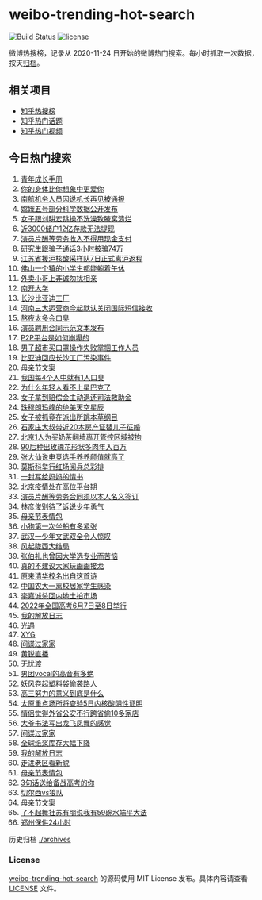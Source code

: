 # weibo-trending-hot-search

[![Build Status](https://github.com/justjavac/weibo-trending-hot-search/workflows/ci/badge.svg?branch=master)](https://github.com/justjavac/weibo-trending-hot-search/actions)
[![license](https://img.shields.io/github/license/justjavac/weibo-trending-hot-search)](https://github.com/justjavac/weibo-trending-hot-search/blob/master/LICENSE)

微博热搜榜，记录从 2020-11-24 日开始的微博热门搜索。每小时抓取一次数据，按天[归档](./archives)。

## 相关项目

- [知乎热搜榜](https://github.com/justjavac/zhihu-trending-top-search)
- [知乎热门话题](https://github.com/justjavac/zhihu-trending-hot-questions)
- [知乎热门视频](https://github.com/justjavac/zhihu-trending-hot-video)

## 今日热门搜索

<!-- BEGIN -->
<!-- 最后更新时间 Sun May 08 2022 06:16:25 GMT+0800 (China Standard Time) -->

1. [青年成长手册](https://s.weibo.com//weibo?q=%23%E9%9D%92%E5%B9%B4%E6%88%90%E9%95%BF%E6%89%8B%E5%86%8C%23&Refer=new_time)
1. [你的身体比你想象中更爱你](https://s.weibo.com//weibo?q=%23%E4%BD%A0%E7%9A%84%E8%BA%AB%E4%BD%93%E6%AF%94%E4%BD%A0%E6%83%B3%E8%B1%A1%E4%B8%AD%E6%9B%B4%E7%88%B1%E4%BD%A0%23&Refer=top)
1. [南航机务人员因说机长再见被通报](https://s.weibo.com//weibo?q=%23%E5%8D%97%E8%88%AA%E6%9C%BA%E5%8A%A1%E4%BA%BA%E5%91%98%E5%9B%A0%E8%AF%B4%E6%9C%BA%E9%95%BF%E5%86%8D%E8%A7%81%E8%A2%AB%E9%80%9A%E6%8A%A5%23&Refer=top)
1. [嫦娥五号部分科学数据公开发布](https://s.weibo.com//weibo?q=%23%E5%AB%A6%E5%A8%A5%E4%BA%94%E5%8F%B7%E9%83%A8%E5%88%86%E7%A7%91%E5%AD%A6%E6%95%B0%E6%8D%AE%E5%85%AC%E5%BC%80%E5%8F%91%E5%B8%83%23&Refer=top)
1. [女子跟刘畊宏跳操不洗澡致腋窝溃烂](https://s.weibo.com//weibo?q=%23%E5%A5%B3%E5%AD%90%E8%B7%9F%E5%88%98%E7%95%8A%E5%AE%8F%E8%B7%B3%E6%93%8D%E4%B8%8D%E6%B4%97%E6%BE%A1%E8%87%B4%E8%85%8B%E7%AA%9D%E6%BA%83%E7%83%82%23&Refer=top)
1. [近3000储户12亿存款无法提现](https://s.weibo.com//weibo?q=%23%E8%BF%913000%E5%82%A8%E6%88%B712%E4%BA%BF%E5%AD%98%E6%AC%BE%E6%97%A0%E6%B3%95%E6%8F%90%E7%8E%B0%23&Refer=top)
1. [演员片酬等劳务收入不得用现金支付](https://s.weibo.com//weibo?q=%23%E6%BC%94%E5%91%98%E7%89%87%E9%85%AC%E7%AD%89%E5%8A%B3%E5%8A%A1%E6%94%B6%E5%85%A5%E4%B8%8D%E5%BE%97%E7%94%A8%E7%8E%B0%E9%87%91%E6%94%AF%E4%BB%98%23&Refer=top)
1. [研究生跟骗子通话3小时被骗74万](https://s.weibo.com//weibo?q=%23%E7%A0%94%E7%A9%B6%E7%94%9F%E8%B7%9F%E9%AA%97%E5%AD%90%E9%80%9A%E8%AF%9D3%E5%B0%8F%E6%97%B6%E8%A2%AB%E9%AA%9774%E4%B8%87%23&Refer=top)
1. [江苏省援沪核酸采样队7日正式离沪返程](https://s.weibo.com//weibo?q=%23%E6%B1%9F%E8%8B%8F%E7%9C%81%E6%8F%B4%E6%B2%AA%E6%A0%B8%E9%85%B8%E9%87%87%E6%A0%B7%E9%98%9F7%E6%97%A5%E6%AD%A3%E5%BC%8F%E7%A6%BB%E6%B2%AA%E8%BF%94%E7%A8%8B%23&Refer=top)
1. [佛山一个镇的小学生都能躺着午休](https://s.weibo.com//weibo?q=%23%E4%BD%9B%E5%B1%B1%E4%B8%80%E4%B8%AA%E9%95%87%E7%9A%84%E5%B0%8F%E5%AD%A6%E7%94%9F%E9%83%BD%E8%83%BD%E8%BA%BA%E7%9D%80%E5%8D%88%E4%BC%91%23&Refer=top)
1. [外卖小哥上非诚勿扰相亲](https://s.weibo.com//weibo?q=%23%E5%A4%96%E5%8D%96%E5%B0%8F%E5%93%A5%E4%B8%8A%E9%9D%9E%E8%AF%9A%E5%8B%BF%E6%89%B0%E7%9B%B8%E4%BA%B2%23&Refer=top)
1. [南开大学](https://s.weibo.com//weibo?q=%E5%8D%97%E5%BC%80%E5%A4%A7%E5%AD%A6&Refer=top)
1. [长沙比亚迪工厂](https://s.weibo.com//weibo?q=%23%E9%95%BF%E6%B2%99%E6%AF%94%E4%BA%9A%E8%BF%AA%E5%B7%A5%E5%8E%82%23&Refer=top)
1. [河南三大运营商今起默认关闭国际短信接收](https://s.weibo.com//weibo?q=%23%E6%B2%B3%E5%8D%97%E4%B8%89%E5%A4%A7%E8%BF%90%E8%90%A5%E5%95%86%E4%BB%8A%E8%B5%B7%E9%BB%98%E8%AE%A4%E5%85%B3%E9%97%AD%E5%9B%BD%E9%99%85%E7%9F%AD%E4%BF%A1%E6%8E%A5%E6%94%B6%23&Refer=top)
1. [熬夜太多会口臭](https://s.weibo.com//weibo?q=%23%E7%86%AC%E5%A4%9C%E5%A4%AA%E5%A4%9A%E4%BC%9A%E5%8F%A3%E8%87%AD%23&Refer=top)
1. [演员聘用合同示范文本发布](https://s.weibo.com//weibo?q=%23%E6%BC%94%E5%91%98%E8%81%98%E7%94%A8%E5%90%88%E5%90%8C%E7%A4%BA%E8%8C%83%E6%96%87%E6%9C%AC%E5%8F%91%E5%B8%83%23&Refer=top)
1. [P2P平台是如何崩塌的](https://s.weibo.com//weibo?q=%23P2P%E5%B9%B3%E5%8F%B0%E6%98%AF%E5%A6%82%E4%BD%95%E5%B4%A9%E5%A1%8C%E7%9A%84%23&Refer=top)
1. [男子超市买口罩操作失败掌掴工作人员](https://s.weibo.com//weibo?q=%23%E7%94%B7%E5%AD%90%E8%B6%85%E5%B8%82%E4%B9%B0%E5%8F%A3%E7%BD%A9%E6%93%8D%E4%BD%9C%E5%A4%B1%E8%B4%A5%E6%8E%8C%E6%8E%B4%E5%B7%A5%E4%BD%9C%E4%BA%BA%E5%91%98%23&Refer=top)
1. [比亚迪回应长沙工厂污染事件](https://s.weibo.com//weibo?q=%23%E6%AF%94%E4%BA%9A%E8%BF%AA%E5%9B%9E%E5%BA%94%E9%95%BF%E6%B2%99%E5%B7%A5%E5%8E%82%E6%B1%A1%E6%9F%93%E4%BA%8B%E4%BB%B6%23&Refer=top)
1. [母亲节文案](https://s.weibo.com//weibo?q=%23%E6%AF%8D%E4%BA%B2%E8%8A%82%E6%96%87%E6%A1%88%23&Refer=top)
1. [我国每4个人中就有1人口臭](https://s.weibo.com//weibo?q=%23%E6%88%91%E5%9B%BD%E6%AF%8F4%E4%B8%AA%E4%BA%BA%E4%B8%AD%E5%B0%B1%E6%9C%891%E4%BA%BA%E5%8F%A3%E8%87%AD%23&Refer=top)
1. [为什么年轻人看不上星巴克了](https://s.weibo.com//weibo?q=%23%E4%B8%BA%E4%BB%80%E4%B9%88%E5%B9%B4%E8%BD%BB%E4%BA%BA%E7%9C%8B%E4%B8%8D%E4%B8%8A%E6%98%9F%E5%B7%B4%E5%85%8B%E4%BA%86%23&Refer=top)
1. [女子拿到赔偿金主动退还司法救助金](https://s.weibo.com//weibo?q=%23%E5%A5%B3%E5%AD%90%E6%8B%BF%E5%88%B0%E8%B5%94%E5%81%BF%E9%87%91%E4%B8%BB%E5%8A%A8%E9%80%80%E8%BF%98%E5%8F%B8%E6%B3%95%E6%95%91%E5%8A%A9%E9%87%91%23&Refer=top)
1. [珠穆朗玛峰的绝美天空星辰](https://s.weibo.com//weibo?q=%23%E7%8F%A0%E7%A9%86%E6%9C%97%E7%8E%9B%E5%B3%B0%E7%9A%84%E7%BB%9D%E7%BE%8E%E5%A4%A9%E7%A9%BA%E6%98%9F%E8%BE%B0%23&Refer=top)
1. [女子被抓竟在派出所跳本草纲目](https://s.weibo.com//weibo?q=%23%E5%A5%B3%E5%AD%90%E8%A2%AB%E6%8A%93%E7%AB%9F%E5%9C%A8%E6%B4%BE%E5%87%BA%E6%89%80%E8%B7%B3%E6%9C%AC%E8%8D%89%E7%BA%B2%E7%9B%AE%23&Refer=top)
1. [石家庄大叔带近20本房产证替儿子征婚](https://s.weibo.com//weibo?q=%23%E7%9F%B3%E5%AE%B6%E5%BA%84%E5%A4%A7%E5%8F%94%E5%B8%A6%E8%BF%9120%E6%9C%AC%E6%88%BF%E4%BA%A7%E8%AF%81%E6%9B%BF%E5%84%BF%E5%AD%90%E5%BE%81%E5%A9%9A%23&Refer=top)
1. [北京1人为买奶茶翻墙离开管控区域被拘](https://s.weibo.com//weibo?q=%23%E5%8C%97%E4%BA%AC1%E4%BA%BA%E4%B8%BA%E4%B9%B0%E5%A5%B6%E8%8C%B6%E7%BF%BB%E5%A2%99%E7%A6%BB%E5%BC%80%E7%AE%A1%E6%8E%A7%E5%8C%BA%E5%9F%9F%E8%A2%AB%E6%8B%98%23&Refer=top)
1. [90后种出玫瑰花形状多肉年入百万](https://s.weibo.com//weibo?q=%2390%E5%90%8E%E7%A7%8D%E5%87%BA%E7%8E%AB%E7%91%B0%E8%8A%B1%E5%BD%A2%E7%8A%B6%E5%A4%9A%E8%82%89%E5%B9%B4%E5%85%A5%E7%99%BE%E4%B8%87%23&Refer=top)
1. [张大仙说电竞选手养养颜值就高了](https://s.weibo.com//weibo?q=%23%E5%BC%A0%E5%A4%A7%E4%BB%99%E8%AF%B4%E7%94%B5%E7%AB%9E%E9%80%89%E6%89%8B%E5%85%BB%E5%85%BB%E9%A2%9C%E5%80%BC%E5%B0%B1%E9%AB%98%E4%BA%86%23&Refer=top)
1. [莫斯科举行红场阅兵总彩排](https://s.weibo.com//weibo?q=%23%E8%8E%AB%E6%96%AF%E7%A7%91%E4%B8%BE%E8%A1%8C%E7%BA%A2%E5%9C%BA%E9%98%85%E5%85%B5%E6%80%BB%E5%BD%A9%E6%8E%92%23&Refer=top)
1. [一封写给妈妈的情书](https://s.weibo.com//weibo?q=%23%E4%B8%80%E5%B0%81%E5%86%99%E7%BB%99%E5%A6%88%E5%A6%88%E7%9A%84%E6%83%85%E4%B9%A6%23&Refer=top)
1. [北京疫情处在高位平台期](https://s.weibo.com//weibo?q=%23%E5%8C%97%E4%BA%AC%E7%96%AB%E6%83%85%E5%A4%84%E5%9C%A8%E9%AB%98%E4%BD%8D%E5%B9%B3%E5%8F%B0%E6%9C%9F%23&Refer=top)
1. [演员片酬等劳务合同须以本人名义签订](https://s.weibo.com//weibo?q=%23%E6%BC%94%E5%91%98%E7%89%87%E9%85%AC%E7%AD%89%E5%8A%B3%E5%8A%A1%E5%90%88%E5%90%8C%E9%A1%BB%E4%BB%A5%E6%9C%AC%E4%BA%BA%E5%90%8D%E4%B9%89%E7%AD%BE%E8%AE%A2%23&Refer=top)
1. [林彦俊别待了诉说少年勇气](https://s.weibo.com//weibo?q=%23%E6%9E%97%E5%BD%A6%E4%BF%8A%E5%88%AB%E5%BE%85%E4%BA%86%E8%AF%89%E8%AF%B4%E5%B0%91%E5%B9%B4%E5%8B%87%E6%B0%94%23&Refer=top)
1. [母亲节表情包](https://s.weibo.com//weibo?q=%23%E6%AF%8D%E4%BA%B2%E8%8A%82%E8%A1%A8%E6%83%85%E5%8C%85%23&Refer=top)
1. [小狗第一次坐船有多紧张](https://s.weibo.com//weibo?q=%23%E5%B0%8F%E7%8B%97%E7%AC%AC%E4%B8%80%E6%AC%A1%E5%9D%90%E8%88%B9%E6%9C%89%E5%A4%9A%E7%B4%A7%E5%BC%A0%23&Refer=top)
1. [武汉一少年文武双全令人惊叹](https://s.weibo.com//weibo?q=%23%E6%AD%A6%E6%B1%89%E4%B8%80%E5%B0%91%E5%B9%B4%E6%96%87%E6%AD%A6%E5%8F%8C%E5%85%A8%E4%BB%A4%E4%BA%BA%E6%83%8A%E5%8F%B9%23&Refer=top)
1. [风起陇西大结局](https://s.weibo.com//weibo?q=%23%E9%A3%8E%E8%B5%B7%E9%99%87%E8%A5%BF%E5%A4%A7%E7%BB%93%E5%B1%80%23&Refer=top)
1. [张伯礼也曾因大学选专业而苦恼](https://s.weibo.com//weibo?q=%23%E5%BC%A0%E4%BC%AF%E7%A4%BC%E4%B9%9F%E6%9B%BE%E5%9B%A0%E5%A4%A7%E5%AD%A6%E9%80%89%E4%B8%93%E4%B8%9A%E8%80%8C%E8%8B%A6%E6%81%BC%23&Refer=top)
1. [真的不建议大家玩画画接龙](https://s.weibo.com//weibo?q=%23%E7%9C%9F%E7%9A%84%E4%B8%8D%E5%BB%BA%E8%AE%AE%E5%A4%A7%E5%AE%B6%E7%8E%A9%E7%94%BB%E7%94%BB%E6%8E%A5%E9%BE%99%23&Refer=top)
1. [原来清华校名出自这首诗](https://s.weibo.com//weibo?q=%23%E5%8E%9F%E6%9D%A5%E6%B8%85%E5%8D%8E%E6%A0%A1%E5%90%8D%E5%87%BA%E8%87%AA%E8%BF%99%E9%A6%96%E8%AF%97%23&Refer=top)
1. [中国农大一离校居家学生感染](https://s.weibo.com//weibo?q=%23%E4%B8%AD%E5%9B%BD%E5%86%9C%E5%A4%A7%E4%B8%80%E7%A6%BB%E6%A0%A1%E5%B1%85%E5%AE%B6%E5%AD%A6%E7%94%9F%E6%84%9F%E6%9F%93%23&Refer=top)
1. [李嘉诚杀回内地土拍市场](https://s.weibo.com//weibo?q=%23%E6%9D%8E%E5%98%89%E8%AF%9A%E6%9D%80%E5%9B%9E%E5%86%85%E5%9C%B0%E5%9C%9F%E6%8B%8D%E5%B8%82%E5%9C%BA%23&Refer=top)
1. [2022年全国高考6月7日至8日举行](https://s.weibo.com//weibo?q=%232022%E5%B9%B4%E5%85%A8%E5%9B%BD%E9%AB%98%E8%80%836%E6%9C%887%E6%97%A5%E8%87%B38%E6%97%A5%E4%B8%BE%E8%A1%8C%23&Refer=top)
1. [我的解放日志](https://s.weibo.com//weibo?q=%E6%88%91%E7%9A%84%E8%A7%A3%E6%94%BE%E6%97%A5%E5%BF%97&Refer=top)
1. [光遇](https://s.weibo.com//weibo?q=%E5%85%89%E9%81%87&Refer=top)
1. [XYG](https://s.weibo.com//weibo?q=XYG&Refer=top)
1. [间谍过家家](https://s.weibo.com//weibo?q=%E9%97%B4%E8%B0%8D%E8%BF%87%E5%AE%B6%E5%AE%B6&Refer=top)
1. [黄锐直播](https://s.weibo.com//weibo?q=%E9%BB%84%E9%94%90%E7%9B%B4%E6%92%AD&Refer=top)
1. [无忧渡](https://s.weibo.com//weibo?q=%E6%97%A0%E5%BF%A7%E6%B8%A1&Refer=top)
1. [男团vocal的高音有多绝](https://s.weibo.com//weibo?q=%23%E7%94%B7%E5%9B%A2vocal%E7%9A%84%E9%AB%98%E9%9F%B3%E6%9C%89%E5%A4%9A%E7%BB%9D%23&Refer=top)
1. [妖风卷起塑料袋偷袭路人](https://s.weibo.com//weibo?q=%23%E5%A6%96%E9%A3%8E%E5%8D%B7%E8%B5%B7%E5%A1%91%E6%96%99%E8%A2%8B%E5%81%B7%E8%A2%AD%E8%B7%AF%E4%BA%BA%23&Refer=top)
1. [高三努力的意义到底是什么](https://s.weibo.com//weibo?q=%23%E9%AB%98%E4%B8%89%E5%8A%AA%E5%8A%9B%E7%9A%84%E6%84%8F%E4%B9%89%E5%88%B0%E5%BA%95%E6%98%AF%E4%BB%80%E4%B9%88%23&Refer=top)
1. [太原重点场所将查验5日内核酸阴性证明](https://s.weibo.com//weibo?q=%23%E5%A4%AA%E5%8E%9F%E9%87%8D%E7%82%B9%E5%9C%BA%E6%89%80%E5%B0%86%E6%9F%A5%E9%AA%8C5%E6%97%A5%E5%86%85%E6%A0%B8%E9%85%B8%E9%98%B4%E6%80%A7%E8%AF%81%E6%98%8E%23&Refer=top)
1. [情侣觉得外省公安不行跨省偷10多家店](https://s.weibo.com//weibo?q=%23%E6%83%85%E4%BE%A3%E8%A7%89%E5%BE%97%E5%A4%96%E7%9C%81%E5%85%AC%E5%AE%89%E4%B8%8D%E8%A1%8C%E8%B7%A8%E7%9C%81%E5%81%B710%E5%A4%9A%E5%AE%B6%E5%BA%97%23&Refer=top)
1. [大爷书法写出龙飞凤舞的感觉](https://s.weibo.com//weibo?q=%23%E5%A4%A7%E7%88%B7%E4%B9%A6%E6%B3%95%E5%86%99%E5%87%BA%E9%BE%99%E9%A3%9E%E5%87%A4%E8%88%9E%E7%9A%84%E6%84%9F%E8%A7%89%23&Refer=top)
1. [间谍过家家](https://s.weibo.com//weibo?q=%23%E9%97%B4%E8%B0%8D%E8%BF%87%E5%AE%B6%E5%AE%B6%23&Refer=top)
1. [全球纸浆库存大幅下降](https://s.weibo.com//weibo?q=%23%E5%85%A8%E7%90%83%E7%BA%B8%E6%B5%86%E5%BA%93%E5%AD%98%E5%A4%A7%E5%B9%85%E4%B8%8B%E9%99%8D%23&Refer=top)
1. [我的解放日志](https://s.weibo.com//weibo?q=%23%E6%88%91%E7%9A%84%E8%A7%A3%E6%94%BE%E6%97%A5%E5%BF%97%23&Refer=top)
1. [走进老区看新貌](https://s.weibo.com//weibo?q=%23%E8%B5%B0%E8%BF%9B%E8%80%81%E5%8C%BA%E7%9C%8B%E6%96%B0%E8%B2%8C%23&Refer=new_time)
1. [母亲节表情包](https://s.weibo.com//weibo?q=%E6%AF%8D%E4%BA%B2%E8%8A%82%E8%A1%A8%E6%83%85%E5%8C%85&Refer=top)
1. [3句话送给备战高考的你](https://s.weibo.com//weibo?q=%233%E5%8F%A5%E8%AF%9D%E9%80%81%E7%BB%99%E5%A4%87%E6%88%98%E9%AB%98%E8%80%83%E7%9A%84%E4%BD%A0%23&Refer=top)
1. [切尔西vs狼队](https://s.weibo.com//weibo?q=%23%E5%88%87%E5%B0%94%E8%A5%BFvs%E7%8B%BC%E9%98%9F%23&Refer=top)
1. [母亲节文案](https://s.weibo.com//weibo?q=%E6%AF%8D%E4%BA%B2%E8%8A%82%E6%96%87%E6%A1%88&Refer=top)
1. [了不起舞社苏有朋说我有59碗水端平大法](https://s.weibo.com//weibo?q=%23%E4%BA%86%E4%B8%8D%E8%B5%B7%E8%88%9E%E7%A4%BE%E8%8B%8F%E6%9C%89%E6%9C%8B%E8%AF%B4%E6%88%91%E6%9C%8959%E7%A2%97%E6%B0%B4%E7%AB%AF%E5%B9%B3%E5%A4%A7%E6%B3%95%23&Refer=top)
1. [郑州保供24小时](https://s.weibo.com//weibo?q=%23%E9%83%91%E5%B7%9E%E4%BF%9D%E4%BE%9B24%E5%B0%8F%E6%97%B6%23&Refer=top)

<!-- END -->

历史归档 [./archives](./archives)

### License

[weibo-trending-hot-search](https://github.com/justjavac/weibo-trending-hot-search)
的源码使用 MIT License 发布。具体内容请查看 [LICENSE](./LICENSE) 文件。
